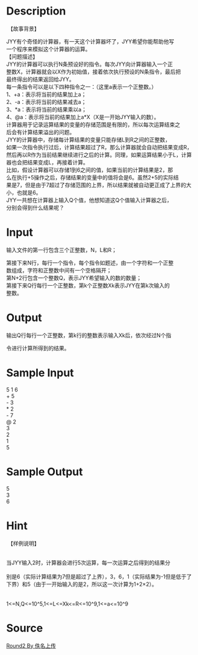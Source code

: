 
# Description

<div class="content"><p> 【故事背景】</p>
<div>JYY有个奇怪的计算器，有一天这个计算器坏了，JYY希望你能帮助他写</div>
<div>一个程序来模拟这个计算器的运算。</div>
<div>【问题描述】</div>
<div>JYY的计算器可以执行N条预设好的指令。每次JYY向计算器输入一个正</div>
<div>整数X，计算器就会以X作为初始值，接着依次执行预设的N条指令，最后把</div>
<div>最终得出的结果返回给JYY。</div>
<div>每一条指令可以是以下四种指令之一：（这里a表示一个正整数。）</div>
<div>1、+a：表示将当前的结果加上a；</div>
<div>2、-a：表示将当前的结果减去a；</div>
<div>3、*a：表示将当前的结果乘以a；</div>
<div>4、@a：表示将当前的结果加上a*X（X是一开始JYY输入的数）。</div>
<div>计算器用于记录运算结果的变量的存储范围是有限的，所以每次运算结束之</div>
<div>后会有计算结果溢出的问题。</div>
<div>JYY的计算器中，存储每计算结果的变量只能存储L到R之间的正整数，</div>
<div>如果一次指令执行过后，计算结果超过了R，那么计算器就会自动把结果变成R，然后再以R作为当前结果继续进行之后的计算。同理，如果运算结果小于L，计算器也会把结果变成L，再接着计算。</div>
<div>比如，假设计算器可以存储1到6之间的值，如果当前的计算结果是2，那</div>
<div>么在执行+5操作之后，存储结果的变量中的值将会是6。虽然2+5的实际结</div>
<div>果是7，但是由于7超过了存储范围的上界，所以结果就被自动更正成了上界的大小，也就是6。</div>
<div>JYY一共想在计算器上输入Q个值，他想知道这Q个值输入计算器之后，</div>
<div>分别会得到什么结果呢？</div>
<div></div>
<div></div></div>

# Input

<div class="content"><p>输入文件的第一行包含三个正整数，N，L和R；</p>
<div>
<div>第接下来N行，每行一个指令，每个指令如题述，由一个字符和一个正整</div>
<div>数组成，字符和正整数中间有一个空格隔开；</div>
<div>第N+2行包含一个整数Q，表示JYY希望输入的数的数量；</div>
<div>第接下来Q行每行一个正整数，第k个正整数Xk表示JYY在第k次输入的</div>
<div>整数。</div>
<div></div>
</div></div>

# Output

<div class="content"><p>输出Q行每行一个正整数，第k行的整数表示输入Xk后，依次经过N个指</p>
<div>
<div>令进行计算所得到的结果。</div>
<div></div>
</div></div>

# Sample Input

<div class="content"><span class="sampledata">5 1 6<br/>
+ 5<br/>
- 3<br/>
* 2<br/>
- 7<br/>
@ 2<br/>
3<br/>
2<br/>
1<br/>
5<br/>
</span></div>

# Sample Output

<div class="content"><span class="sampledata">5<br/>
3<br/>
6</span></div>

# Hint

<div class="content"><p></p><p> 【样例说明】</p><br/>
<div>当JYY输入2时，计算器会进行5次运算，每一次运算之后得到的结果分</div><br/>
<div>别是6（实际计算结果为7但是超过了上界），3，6，1（实际结果为-1但是低于了下界）和5（由于一开始输入的是2，所以这一次计算为1+2×2）。</div><br/>
<div></div><br/>
<div>1&lt;=N,Q&lt;=10^5,1&lt;=L&lt;=Xk&lt;=R&lt;=10^9,1&lt;=a&lt;=10^9</div><p></p></div>

# Source

<div class="content"><p><a href="problemset.php?search=Round2 By 佚名上传">Round2 By 佚名上传</a></p></div>

